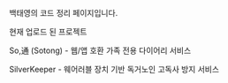 백태영의 코드 정리 페이지입니다.

현재 업로드 된 프로젝트

So,通 (Sotong) - 웹/앱 호환 가족 전용 다이어리 서비스

SilverKeeper - 웨어러블 장치 기반 독거노인 고독사 방지 서비스

